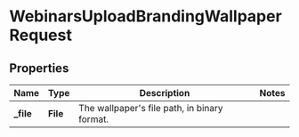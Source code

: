 

# WebinarsUploadBrandingWallpaperRequest


## Properties

| Name | Type | Description | Notes |
|------------ | ------------- | ------------- | -------------|
|**_file** | **File** | The wallpaper&#39;s file path, in binary format. |  |



